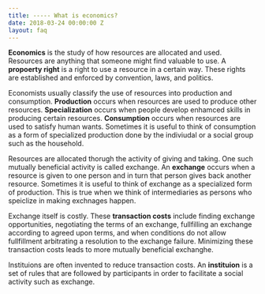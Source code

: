 ```yaml
---
title: ----- What is economics?
date: 2018-03-24 00:00:00 Z
layout: faq
---
```

**Economics** is the study of how resources are allocated and used.  Resources are anything that someone might find valuable to use.  A **propoerty right** is a right to use a resource in a certain way.  These rights are established and enforced by convention, laws, and politics.   

Economists usually classify the use of resources into production and consumption.  **Production** occurs when resources are used to produce other resources.  **Specialization** occurs when people develop enhamced skills in producing certain resources.  **Consumption** occurs when resources are used to satisfy human wants.  Sometimes it is useful to think of consumption as a form of specialized production done by the indiviudal or a social group such as the household.     

Resources are allocated thorugh the activity of giving and taking.  One such mutually beneficial activity is called exchange.  An **exchange** occurs when a resource is given to one person and in turn that person gives back another resource.  Sometimes it is useful to think of exchange as a specialized form of production.  This is true when we think of intermediaries as persons who speiclize in making exchnages happen.

Exchange itself is costly.  These **transaction costs** include finding exchange opportunities, negotiating the terms of an exchange, fullfilling an exchange according to agreed upon terms, and when conditions do not allow fullfillment arbitrating a resolution to the exchange failure.  Minimizing these transaction costs leads to more mutually beneficial exchanghe.

Instituions are often invented to reduce transaction costs.  An **instituion** is a set of rules that are followed by participants in order to facilitate a social activity such as exchange.  
